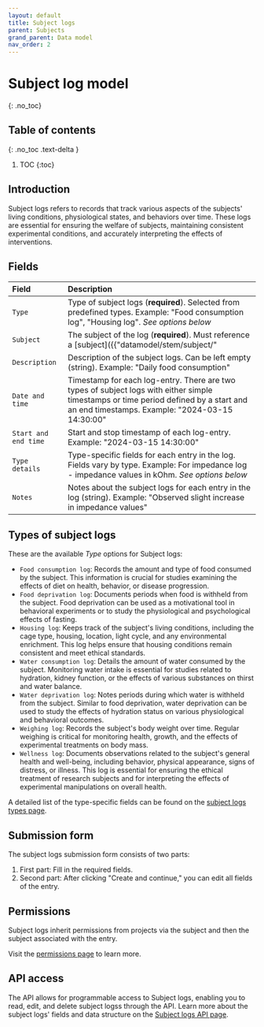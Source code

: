 ```yaml
---
layout: default
title: Subject logs
parent: Subjects
grand_parent: Data model
nav_order: 2
---
```


# Subject log model
{: .no_toc}

## Table of contents
{: .no_toc .text-delta }

1. TOC
{:toc}

## Introduction

Subject logs refers to records that track various aspects of the subjects' living conditions, physiological states, and behaviors over time. These logs are essential for ensuring the welfare of subjects, maintaining consistent experimental conditions, and accurately interpreting the effects of interventions.

## Fields

| Field | Description |
|:------|:------------|
| `Type` | Type of subject logs (**required**). Selected from predefined types. Example: "Food consumption log", "Housing log". *See options below* |
| `Subject` | The subject of the log (**required**). Must reference a [subject]({{"datamodel/stem/subject/"|absolute_url}}). Example: "Silicon probe implant #A123" |
| `Description` | Description of the subject logs. Can be left empty (string). Example: "Daily food consumption" |
| `Date and time` | Timestamp for each log-entry. There are two types of subject logs with either simple timestamps or time period defined by a start and an end timestamps. Example: "2024-03-15 14:30:00" |
| `Start and end time` | Start and stop timestamp of each log-entry. Example: "2024-03-15 14:30:00" |
| `Type details` | Type-specific fields for each entry in the log. Fields vary by type. Example: For impedance log - impedance values in kOhm. *See options below* |
| `Notes` | Notes about the subject logs for each entry in the log (string). Example: "Observed slight increase in impedance values" |

## Types of subject logs

These are the available *Type* options for Subject logs:

- `Food consumption log`: Records the amount and type of food consumed by the subject. This information is crucial for studies examining the effects of diet on health, behavior, or disease progression.
- `Food deprivation log`: Documents periods when food is withheld from the subject. Food deprivation can be used as a motivational tool in behavioral experiments or to study the physiological and psychological effects of fasting.
- `Housing log`: Keeps track of the subject's living conditions, including the cage type, housing, location, light cycle, and any environmental enrichment. This log helps ensure that housing conditions remain consistent and meet ethical standards.
- `Water consumption log`: Details the amount of water consumed by the subject. Monitoring water intake is essential for studies related to hydration, kidney function, or the effects of various substances on thirst and water balance.
- `Water deprivation log`: Notes periods during which water is withheld from the subject. Similar to food deprivation, water deprivation can be used to study the effects of hydration status on various physiological and behavioral outcomes.
- `Weighing log`: Records the subject's body weight over time. Regular weighing is critical for monitoring health, growth, and the effects of experimental treatments on body mass.
- `Wellness log`: Documents observations related to the subject's general health and well-being, including behavior, physical appearance, signs of distress, or illness. This log is essential for ensuring the ethical treatment of research subjects and for interpreting the effects of experimental manipulations on overall health.

A detailed list of the type-specific fields can be found on the [subject logs types page]({{"datamodel/schemas/subjectlog/"|absolute_url}}).


## Submission form

The subject logs submission form consists of two parts:
1. First part: Fill in the required fields.
2. Second part: After clicking "Create and continue," you can edit all fields of the entry.

## Permissions

Subject logs inherit permissions from projects via the subject and then the subject associated with the entry.

Visit the [permissions page]({{"datamodel/permissions/"|absolute_url}}) to learn more. 

## API access

The API allows for programmable access to Subject logs, enabling you to read, edit, and delete subject logss through the API. Learn more about the subject logs' fields and data structure on the [Subject logs API page]({{"api/modules/subjectlog/"|absolute_url}}).
